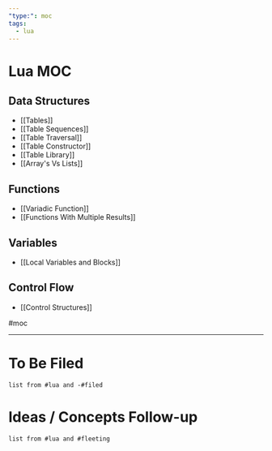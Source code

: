 ```yaml
---
"type:": moc
tags:
  - lua
---
```

# Lua MOC



## Data Structures
- [[Tables]]
- [[Table Sequences]]
- [[Table Traversal]]
- [[Table Constructor]]
- [[Table Library]]
- [[Array's Vs Lists]]

## Functions
- [[Variadic Function]]
- [[Functions With Multiple Results]]

## Variables 
- [[Local Variables and Blocks]]

## Control Flow
- [[Control Structures]]


#moc

---
# To Be Filed 
```dataview
list from #lua and -#filed
```

# Ideas / Concepts Follow-up
```dataview
list from #lua and #fleeting
```

